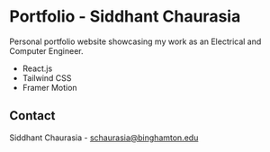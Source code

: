 # Portfolio - Siddhant Chaurasia

Personal portfolio website showcasing my work as an Electrical and Computer Engineer.

- React.js
- Tailwind CSS
- Framer Motion

## Contact

Siddhant Chaurasia - schaurasia@binghamton.edu
